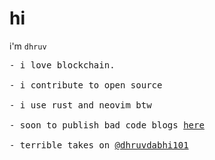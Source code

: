 # hi

i'm `dhruv`
<div>
<pre>
- i love blockchain. 
&nbsp;
- i contribute to open source
&nbsp;
- i use rust and neovim btw
&nbsp;
- soon to publish bad code blogs <a href="https://www.dhruvdabhi.me">here</a>
&nbsp;
- terrible takes on <a href="https://twitter.com/dhruvdabhi101">@dhruvdabhi101</a>
</pre>
</div>

